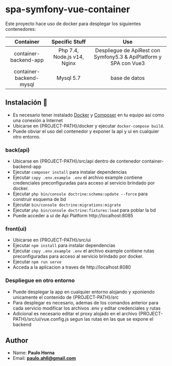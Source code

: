 #  spa-symfony-vue-container
Este proyecto hace uso de docker para desplegar los siguientes contenedores:

|  Container | Specific Stuff | Use |
| :---------:| :--: |:--: |
| container-backend-app | Php 7.4, Node.js v14, Nginx | Despliegue de ApiRest con Symfony5.3 & ApiPlatform y SPA con Vue3  |
| container-backend-mysql | Mysql 5.7 | base de datos |

 
## Instalación 🔧
* Es necesario tener instalado [Docker](https://docs.docker.com/engine/install/) y [Composer](https://docs.docker.com/compose/install/)  en tu equipo así como una  conexión a Internet
* Ubicarse en {PROJECT-PATH}/docker  y ejecutar `docker-compose build`.
* Puede obviar el uso del contenedor y exponer la api y ui en cualquier otro entorno.

### back(api)
* Ubicarse en {PROJECT-PATH}/src/api dentro de contenedor container-backend-app
* Ejecutar `composer install` para instalar dependencias
* Ejecutar `copy .env.example .env`  el archivo example contiene credenciales preconfiguradas para acceso al servicio brindado por docker.
* Ejecutar  `php bin/console doctrine:schema:update --force` para construir esquema de bd
* Ejecutar  `bin/console doctrine:migrations:migrate`
* Ejecutar  `php bin/console doctrine:fixtures:load` para poblar la bd
* Puede acceder a ui de Api Platform http://localhost:8085

### front(ui)
* Ubicarse en {PROJECT-PATH}/src/ui
* Ejecutar `npm install` para instalar dependencias
* Ejecutar `copy .env.example .env` el archivo example contiene rutas preconfiguradas para acceso al servicio brindado por docker.
* Ejecutar `npm run serve` 
* Acceda a la aplicacion a traves de http://localhost:8080


### Despliegue en otro entorno
* Puede desplegar la app en cualquier entorno alojando y  xponiendo unicamente el contenido de {PROJECT-PATH}/src
* Para desplegar es necesario, ademas de los comandos anterior para cada servicio modificar los archivos .env y editar credenciales y rutas
* Adicional es necesario editar el proxy alojado en el archivo {PROJECT-PATH}/src/ui/vue.config.js segun las rutas en las que se expone el backend


## Author
* Name: **Paulo Horna**
* Email: **paulo.ahll@gmail.com**



